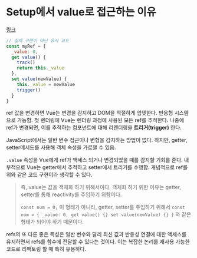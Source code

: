 # Setup에서 value로 접근하는 이유

[링크](https://ko.vuejs.org/guide/essentials/reactivity-fundamentals#why-refs)

```js
// 실제 구현이 아닌 유사 코드
const myRef = {
  _value: 0,
  get value() {
    track()
    return this._value
  },
  set value(newValue) {
    this._value = newValue
    trigger()
  }
}
```

ref 값을 변경하면 Vue는 변경을 감지하고 DOM을 적절하게 업뎃한다. 반응형 시스템으로 가능함. 첫 렌더링에 Vue는 렌더링 과정에 사용된 모든 ref를 추적한다. 나중에 ref가 변경되면, 이를 추적하는 컴포넌트에 대해 리렌더링을 **트리거(trigger)** 한다.

JavaScript에서는 일반 변수 접근이나 변형을 감지하는 방법이 없다. 하지만, getter, setter메서드를 사용해 객체 속성을 가로챌 수 있음.

`.value` 속성을 Vue에게 ref가 액세스 되거나 변경되었을 때를 감지할 기회를 준다. 내부적으로 Vue는 getter에서 추적하고 setter에서 트리거를 수행함. 개념적으로 ref를 위와 같은 코드 구현이라 생각할 수 있다.

> 즉,.value는 값을 객체화 하기 위해서이다. 객체화 하기 위한 이유는 getter, setter를 통해 reactivity를 주입하기 위함이다.
>
> `const num = 0;` 이 형태가 아니라, getter, setter를 주입하기 위해서 `const num = { _value: 0, get value() {} set value(newValue) {} }` 와 같은 형태가 되어야 하기 때문이다.

refs의 또 다른 좋은 특성은 일반 변수와 달리 최신 값과 반응성 연결에 대한 액세스를 유지하면서 refs를 함수에 전달할 수 있다는 것이다. 이는 복잡한 논리를 재사용 가능한 코드로 리팩토링 할 때 특히 유용하다.
